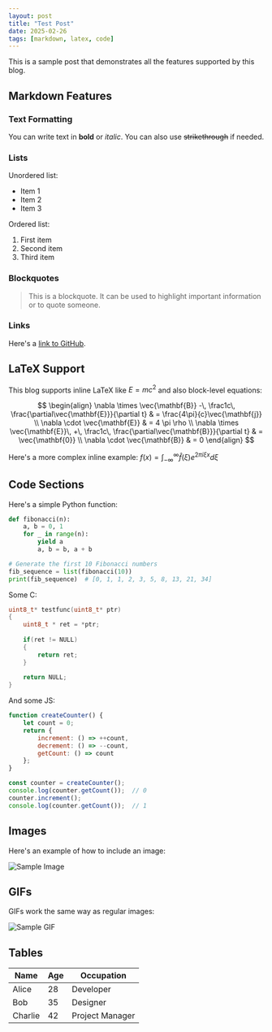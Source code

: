 ```yaml
---
layout: post
title: "Test Post"
date: 2025-02-26
tags: [markdown, latex, code]
---
```


This is a sample post that demonstrates all the features supported by this blog.

## Markdown Features

### Text Formatting

You can write text in **bold** or *italic*. You can also use ~~strikethrough~~ if needed.

### Lists

Unordered list:
- Item 1
- Item 2
- Item 3

Ordered list:
1. First item
2. Second item
3. Third item

### Blockquotes

> This is a blockquote. It can be used to highlight important information or to quote someone.

### Links

Here's a [link to GitHub](https://github.com).

## LaTeX Support

This blog supports inline LaTeX like $E = mc^2$ and also block-level equations:

$$
\begin{align}
\nabla \times \vec{\mathbf{B}} -\, \frac1c\, \frac{\partial\vec{\mathbf{E}}}{\partial t} & = \frac{4\pi}{c}\vec{\mathbf{j}} \\
\nabla \cdot \vec{\mathbf{E}} & = 4 \pi \rho \\
\nabla \times \vec{\mathbf{E}}\, +\, \frac1c\, \frac{\partial\vec{\mathbf{B}}}{\partial t} & = \vec{\mathbf{0}} \\
\nabla \cdot \vec{\mathbf{B}} & = 0
\end{align}
$$

Here's a more complex inline example: $f(x) = \int_{-\infty}^{\infty} \hat{f}(\xi) e^{2\pi i \xi x} d\xi$

## Code Sections

Here's a simple Python function:

```python
def fibonacci(n):
    a, b = 0, 1
    for _ in range(n):
        yield a
        a, b = b, a + b

# Generate the first 10 Fibonacci numbers
fib_sequence = list(fibonacci(10))
print(fib_sequence)  # [0, 1, 1, 2, 3, 5, 8, 13, 21, 34]
```

Some C:
```c
uint8_t* testfunc(uint8_t* ptr)
{
    uint8_t * ret = *ptr;
    
    if(ret != NULL)
    {
        return ret;
    }
    
    return NULL;
}
```

And some JS:

```javascript
function createCounter() {
    let count = 0;
    return {
        increment: () => ++count,
        decrement: () => --count,
        getCount: () => count
    };
}

const counter = createCounter();
console.log(counter.getCount());  // 0
counter.increment();
console.log(counter.getCount());  // 1
```

## Images

Here's an example of how to include an image:

![Sample Image](https://via.placeholder.com/600x400)

## GIFs

GIFs work the same way as regular images:

![Sample GIF](https://via.placeholder.com/400x300)

## Tables

| Name     | Age | Occupation    |
|----------|-----|---------------|
| Alice    | 28  | Developer     |
| Bob      | 35  | Designer      |
| Charlie  | 42  | Project Manager |


